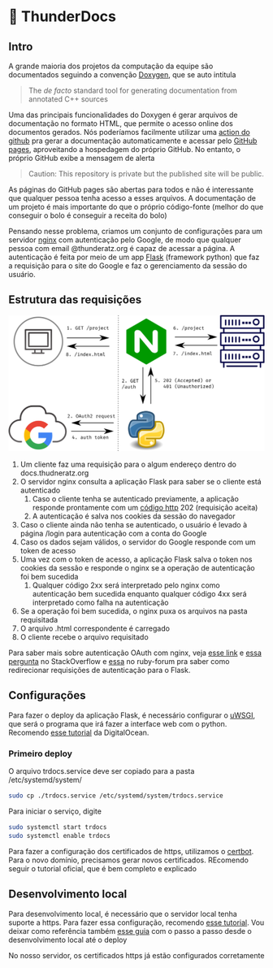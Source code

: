 # :open_book: ThunderDocs

## Intro

A grande maioria dos projetos da computação da equipe são documentados seguindo a convenção [Doxygen](http://www.doxygen.nl/), que se auto intitula

> The _de facto_ standard tool for generating documentation from annotated C++ sources

Uma das principais funcionalidades do Doxygen é gerar arquivos de documentação no formato HTML, que permite o acesso online dos documentos gerados. Nós poderíamos facilmente utilizar uma [action do github](https://github.com/marketplace/actions/doxygen-action) pra gerar a documentação automaticamente e acessar pelo [GitHub pages](https://pages.github.com/), aproveitando a hospedagem do próprio GitHub. No entanto, o próprio GitHub exibe a mensagem de alerta 

> Caution: This repository is private but the published site will be public.

As páginas do GitHub pages são abertas para todos e não é interessante que qualquer pessoa tenha acesso a esses arquivos. A documentação de um projeto é mais importante do que o próprio código-fonte (melhor do que conseguir o bolo é conseguir a receita do bolo)

Pensando nesse problema, criamos um conjunto de configurações para um servidor [nginx](https://www.nginx.com/) com autenticação pelo Google, de modo que qualquer pessoa com email @thunderatz.org é capaz de acessar a página. A autenticação é feita por meio de um app [Flask](https://flask.palletsprojects.com/en/1.1.x/) (framework python) que faz a requisição para o site do Google e faz o gerenciamento da sessão do usuário.

 ## Estrutura das requisições
 
 ![requests](./docs/requests.png)

1. Um cliente faz uma requisição para o algum endereço dentro do docs.thudneratz.org
2. O servidor nginx consulta a aplicação Flask para saber se o cliente está autenticado
    1. Caso o cliente tenha se autenticado previamente, a aplicação responde prontamente com um [código http](https://http.cat/) 202 (requisição aceita)
    2. A autenticação é salva nos cookies da sessão do navegador
3. Caso o cliente ainda não tenha se autenticado, o usuário é levado à página /login para autenticação com a conta do Google
4. Caso os dados sejam válidos, o servidor do Google responde com um token de acesso
5. Uma vez com o token de acesso, a aplicação Flask salva o token nos cookies da sessão e responde o nginx se a operação de autenticação foi bem sucedida
    1. Qualquer código 2xx será interpretado pelo nginx como autenticação bem sucedida enquanto qualquer código 4xx será interpretado como falha na autenticação
6. Se a operação foi bem sucedida, o nginx puxa os arquivos na pasta requisitada
7. O arquivo .html correspondente é carregado
8. O cliente recebe o arquivo requisitado

Para saber mais sobre autenticação OAuth com nginx, veja [esse link](https://www.nginx.com/blog/validating-oauth-2-0-access-tokens-nginx/) e [essa pergunta](https://stackoverflow.com/questions/55719659/using-flask-login-to-authenticate-nginx-reverse-proxy) no StackOverflow e [essa](https://www.ruby-forum.com/t/is-there-setting-equivalent-to-proxy-set-header-for-uwsgi/210778) no ruby-forum pra saber como redirecionar requisições de autenticação para o Flask.

## Configurações

Para fazer o deploy da aplicação Flask, é necessário configurar o [uWSGI](https://uwsgi-docs.readthedocs.io/en/latest/), que será o programa que irá fazer a interface web com o python. Recomendo [esse tutorial](https://www.digitalocean.com/community/tutorials/how-to-serve-flask-applications-with-uswgi-and-nginx-on-ubuntu-18-04-pt) da DigitalOcean.

### Primeiro deploy

O arquivo trdocs.service deve ser copiado para a pasta /etc/systemd/system/

```bash
sudo cp ./trdocs.service /etc/systemd/system/trdocs.service
```

Para iniciar o serviço, digite

```bash
sudo systemctl start trdocs
sudo systemctl enable trdocs
```

Para fazer a configuração dos certificados de https, utilizamos o [certbot](https://certbot.eff.org/). Para o novo domínio, precisamos gerar novos certificados. REcomendo seguir o tutorial oficial, que é bem completo e explicado


## Desenvolvimento local

Para desenvolvimento local, é necessário que o servidor local tenha suporte a https. Para fazer essa configuração, recomendo [esse tutorial](https://adrianorosa.com/blog/nginx/configurar-nginx-https-server-com-self-signed-ssl-certificado.html). Vou deixar como referência também [esse guia](https://blog.miguelgrinberg.com/post/running-your-flask-application-over-https) com o passo a passo desde o desenvolvimento local até o deploy

No nosso servidor, os certificados https já estão configurados corretamente


